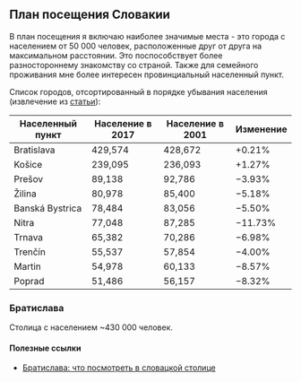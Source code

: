 ## План посещения Словакии

В план посещения я включаю наиболее значимые места - это города с населением от 50 000 человек, расположенные друг от друга на максимальном расстоянии. Это поспособствует более разностороннему знакомству со страной. Также для семейного проживания мне более интересен провинциальный населенный пункт.

Список городов, отсортированный в порядке убывания населения (извлечение из [статьи](https://en.wikipedia.org/wiki/List_of_cities_and_towns_in_Slovakia)):

Населенный пункт | Население в 2017 | Население в 2001 | Изменение
--- | --- | --- | ---
Bratislava |	429,574 |	428,672 |	+0.21%
Košice |	239,095 |	236,093 |	+1.27%
Prešov |	89,138 |	92,786 |	−3.93%
Žilina |	80,978 |	85,400 |	−5.18%
Banská Bystrica	| 78,484 |	83,056 |	−5.50%
Nitra |	77,048 |	87,285 |	−11.73%
Trnava |	65,382 |	70,286 |	−6.98%
Trenčín	| 55,537 |	57,854 |	−4.00%
Martin |	54,978 |	60,133 |	−8.57%
Poprad |	51,486 |	56,157 |	−8.32%

### Братислава
Столица c населением ~430 000 человек.

#### Полезные ссылки
- [Братислава: что посмотреть в словацкой столице](http://kontrakty.ua/article/132281?fbclid=IwAR3NYh21aYsrKTQmGIga5QiUAibhbKQHHAkaHxb_vaJND8bC3wwGAwnqIAg)
